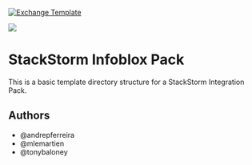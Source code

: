 [![Exchange Template](https://exchange.stackstorm.org/assets/images/st2-logo.png)](https://exchange.stackstorm.org/)

![](https://s3-us-west-1.amazonaws.com/infobloxcdn/wp-content/uploads/2016/05/07230930/logo.png)

# StackStorm Infoblox Pack

This is a basic template directory structure for a StackStorm Integration Pack.


## Authors
 - @andrepferreira
 - @mlemartien
 - @tonybaloney
